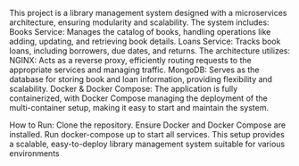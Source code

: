This project is a library management system designed with a microservices architecture, ensuring modularity and scalability. The system includes:
Books Service: Manages the catalog of books, handling operations like adding, updating, and retrieving book details.
Loans Service: Tracks book loans, including borrowers, due dates, and returns.
The architecture utilizes:
NGINX: Acts as a reverse proxy, efficiently routing requests to the appropriate services and managing traffic.
MongoDB: Serves as the database for storing book and loan information, providing flexibility and scalability.
Docker & Docker Compose: The application is fully containerized, with Docker Compose managing the deployment of the multi-container setup, making it easy to start and maintain the system.

How to Run:
Clone the repository.
Ensure Docker and Docker Compose are installed.
Run docker-compose up to start all services.
This setup provides a scalable, easy-to-deploy library management system suitable for various environments
